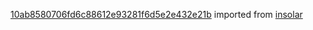 [10ab8580706fd6c88612e93281f6d5e2e432e21b](https://github.com/insolar/insolar/commit/10ab8580706fd6c88612e93281f6d5e2e432e21b) imported from [insolar](https://github.com/insolar/insolar)
